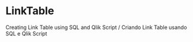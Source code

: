 # LinkTable
Creating Link Table using SQL and Qlik Script / Criando Link Table usando SQL e Qlik Script 
